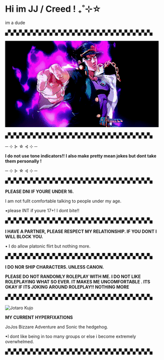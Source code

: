 # Hi im JJ / Creed ! ₊˚⊹☆
im a dude

![Divider](https://raw.githubusercontent.com/MMenacing/MMenacing/main/divider.gif)

![JoJo](https://raw.githubusercontent.com/MMenacing/MMenacing/main/jojo.gif)

![Divider](https://raw.githubusercontent.com/MMenacing/MMenacing/main/divider.gif)

─ ⊹ ⊱ ☆ ⊰ ⊹ ─ 

**I do not use tone indicators!! I also make pretty mean jokes but dont take them personally !**

─ ⊹ ⊱ ☆ ⊰ ⊹ ─ 

![Divider](https://raw.githubusercontent.com/MMenacing/MMenacing/main/divider.gif)


**PLEASE DNI IF YOURE UNDER 16.** 

I am not fullt comfortable talking to people under my age.

•please INT if youre 17+! I dont bite!! 

![Divider](https://raw.githubusercontent.com/MMenacing/MMenacing/main/divider.gif)

**I HAVE A PARTNER, PLEASE RESPECT MY RELATIONSHIP. IF YOU DONT I WILL BLOCK YOU.**

• I do allow  platonic flirt but nothing more.

![Divider](https://raw.githubusercontent.com/MMenacing/MMenacing/main/divider.gif)

**I DO NOR SHIP CHARACTERS. UNLESS CANON.**

**PLEASE DO NOT RANDOMLY ROLEPLAY WITH ME. I DO NOT LIKE ROLEPLAYING WHAT SO EVER. IT MAKES ME UNCOMFORTABLE . 
ITS OKAY IF ITS JOKING AROUND ROLEPLAY!! NOTHING MORE**

![Divider](https://raw.githubusercontent.com/MMenacing/MMenacing/main/divider.gif)


![Jotaro Kujo](https://raw.githubusercontent.com/MMenacing/jojo2/main/a18a763275c9863cf33713216124e3b5.gif)


**MY CURRENT HYPERFIXATIONS**

JoJos Bizzare Adventure and Sonic the hedgehog.

•I dont like being in too many groups or else i become extremely overwhelmed.

![Divider](https://raw.githubusercontent.com/MMenacing/MMenacing/main/divider.gif)

